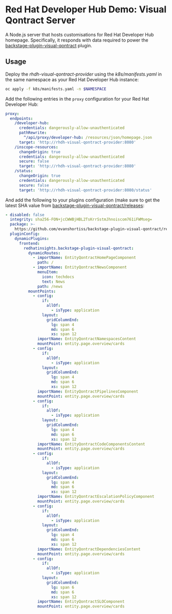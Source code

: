 # Red Hat Developer Hub Demo: Visual Qontract Server

A Node.js server that hosts customisations for Red Hat Developer Hub homepage. Specifically, it responds with data required to power the [backstage-plugin-visual-qontract](https://github.com/RedHatInsights/backstage-plugin-visual-qontract) plugin.

## Usage

Deploy the *rhdh-visual-qontract-provider* using the _k8s/manifests.yaml_ in
the same namespace as your Red Hat Developer Hub instance:

```bash
oc apply -f k8s/manifests.yaml -n $NAMESPACE
```

Add the following entries in the `proxy` configuration for your Red Hat Developer Hub:

```yaml
proxy:
  endpoints:
    /developer-hub:
      credentials: dangerously-allow-unauthenticated
      pathRewrite:
        ^/api/proxy/developer-hub: /resources/json/homepage.json
      target: 'http://rhdh-visual-qontract-provider:8080'
    /inscope-resources:
      changeOrigin: true
      credentials: dangerously-allow-unauthenticated
      secure: false
      target: 'http://rhdh-visual-qontract-provider:8080'
    /status:
      changeOrigin: true
      credentials: dangerously-allow-unauthenticated
      secure: false
      target: 'http://rhdh-visual-qontract-provider:8080/status'
```

And add the following to your plugins configuration (make sure to get the latest SHA value from [backstage-plugin-visual-qontract/releases](https://github.com/evanshortiss/backstage-plugin-visual-qontract/releases/tag/dev):

```yaml
- disabled: false
  integrity: sha256-FON+jcCWWBjHBL2TsKrrSstmJhnoiscom761iFWMseg=
  package: >-
    https://github.com/evanshortiss/backstage-plugin-visual-qontract/releases/download/dev/redhatinsights-backstage-plugin-visual-qontract-1.4.7.tgz
  pluginConfig:
    dynamicPlugins:
      frontend:
        redhatinsights.backstage-plugin-visual-qontract:
          dynamicRoutes:
            - importName: EntityQontractHomePageComponent
              path: /
            - importName: EntityQontractNewsComponent
              menuItem:
                icon: techdocs
                text: News
              path: /news
          mountPoints:
            - config:
                if:
                  allOf:
                    - isType: application
                layout:
                  gridColumnEnd:
                    lg: span 4
                    md: span 6
                    xs: span 12
              importName: EntityQontractNamespacesContent
              mountPoint: entity.page.overview/cards
            - config:
                if:
                  allOf:
                    - isType: application
                layout:
                  gridColumnEnd:
                    lg: span 4
                    md: span 6
                    xs: span 12
              importName: EntityQontractPipelinesComponent
              mountPoint: entity.page.overview/cards
            - config:
                if:
                  allOf:
                    - isType: application
                layout:
                  gridColumnEnd:
                    lg: span 4
                    md: span 6
                    xs: span 12
              importName: EntityQontractCodeComponentsContent
              mountPoint: entity.page.overview/cards
            - config:
                if:
                  allOf:
                    - isType: application
                layout:
                  gridColumnEnd:
                    lg: span 4
                    md: span 6
                    xs: span 12
              importName: EntityQontractEscalationPolicyComponent
              mountPoint: entity.page.overview/cards
            - config:
                if:
                  allOf:
                    - isType: application
                layout:
                  gridColumnEnd:
                    lg: span 4
                    md: span 6
                    xs: span 12
              importName: EntityQontractDependenciesContent
              mountPoint: entity.page.overview/cards
            - config:
                if:
                  allOf:
                    - isType: application
                layout:
                  gridColumnEnd:
                    lg: span 6
                    md: span 6
                    xs: span 12
              importName: EntityQontractSLOComponent
              mountPoint: entity.page.overview/cards
```
